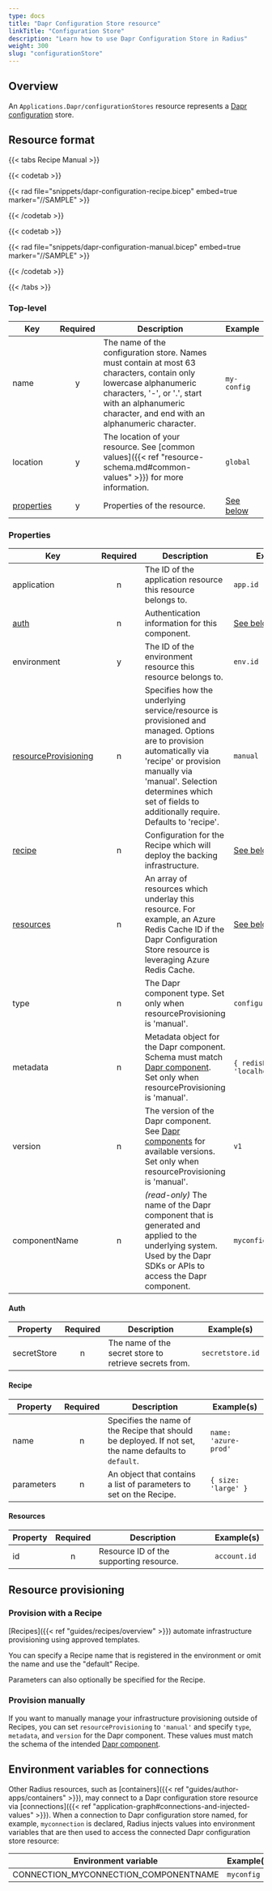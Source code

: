 ```yaml
---
type: docs
title: "Dapr Configuration Store resource"
linkTitle: "Configuration Store"
description: "Learn how to use Dapr Configuration Store in Radius"
weight: 300
slug: "configurationStore"
---
```


## Overview

An `Applications.Dapr/configurationStores` resource represents a [Dapr configuration](https://docs.dapr.io/operations/configuration/configuration-overview/) store.

## Resource format

{{< tabs Recipe Manual >}}

{{< codetab >}}

{{< rad file="snippets/dapr-configuration-recipe.bicep" embed=true marker="//SAMPLE" >}}

{{< /codetab >}}

{{< codetab >}}

{{< rad file="snippets/dapr-configuration-manual.bicep" embed=true marker="//SAMPLE" >}}

{{< /codetab >}}

{{< /tabs >}}

### Top-level

| Key  | Required | Description | Example |
|------|:--------:|-------------|---------|
| name | y | The name of the configuration store. Names must contain at most 63 characters, contain only lowercase alphanumeric characters, '-', or '.', start with an alphanumeric character, and end with an alphanumeric character. | `my-config` |
| location | y | The location of your resource. See [common values]({{< ref "resource-schema.md#common-values" >}}) for more information. | `global`
| [properties](#properties) | y | Properties of the resource. | [See below](#properties)

### Properties

| Key  | Required | Description | Example |
|------|:--------:|-------------|---------|
| application | n | The ID of the application resource this resource belongs to. | `app.id`
| [auth](#auth) | n | Authentication information for this component. | [See below](#auth)
| environment | y | The ID of the environment resource this resource belongs to. | `env.id`
| [resourceProvisioning](#resource-provisioning) | n | Specifies how the underlying service/resource is provisioned and managed. Options are to provision automatically via 'recipe' or provision manually via 'manual'. Selection determines which set of fields to additionally require. Defaults to 'recipe'. | `manual`
| [recipe](#recipe) | n | Configuration for the Recipe which will deploy the backing infrastructure. | [See below](#recipe)
| [resources](#resources) | n | An array of resources which underlay this resource. For example, an Azure Redis Cache ID if the Dapr Configuration Store resource is leveraging Azure Redis Cache. | [See below](#resources)
| type | n | The Dapr component type. Set only when resourceProvisioning is 'manual'. | `configuration.redis` |
| metadata | n | Metadata object for the Dapr component. Schema must match [Dapr component](https://docs.dapr.io/reference/components-reference/supported-configuration-stores/). Set only when resourceProvisioning is 'manual'. | `{ redisHost: 'localhost:6379' }` |
| version | n | The version of the Dapr component. See [Dapr components](https://docs.dapr.io/reference/components-reference/supported-configuration-stores/) for available versions. Set only when resourceProvisioning is 'manual'. | `v1` |
| componentName | n | _(read-only)_ The name of the Dapr component that is generated and applied to the underlying system. Used by the Dapr SDKs or APIs to access the Dapr component. | `myconfig` |

#### Auth
| Property | Required | Description | Example(s) |
|------|:--------:|-------------|---------|
| secretStore | n | The name of the secret store to retrieve secrets from. | `secretstore.id` |

#### Recipe

| Property | Required | Description | Example(s) |
|------|:--------:|-------------|---------|
| name | n | Specifies the name of the Recipe that should be deployed. If not set, the name defaults to `default`. | `name: 'azure-prod'`
| parameters | n | An object that contains a list of parameters to set on the Recipe. | `{ size: 'large' }`

#### Resources

| Property | Required | Description | Example(s) |
|----------|:--------:|-------------|------------|
| id | n | Resource ID of the supporting resource. | `account.id`

## Resource provisioning

### Provision with a Recipe

[Recipes]({{< ref "guides/recipes/overview" >}}) automate infrastructure provisioning using approved templates.

You can specify a Recipe name that is registered in the environment or omit the name and use the "default" Recipe.

Parameters can also optionally be specified for the Recipe.

### Provision manually

If you want to manually manage your infrastructure provisioning outside of Recipes, you can set `resourceProvisioning` to `'manual'` and specify `type`, `metadata`, and `version` for the Dapr component. These values must match the schema of the intended [Dapr component](https://docs.dapr.io/reference/components-reference/supported-configuration-stores/).

## Environment variables for connections

Other Radius resources, such as [containers]({{< ref "guides/author-apps/containers" >}}), may connect to a Dapr configuration store resource via [connections]({{< ref "application-graph#connections-and-injected-values" >}}). When a connection to Dapr configuration store named, for example, `myconnection` is declared, Radius injects values into environment variables that are then used to access the connected Dapr configuration store resource:

| Environment variable | Example(s) |
|----------------------|------------|
| CONNECTION_MYCONNECTION_COMPONENTNAME | `myconfig` |